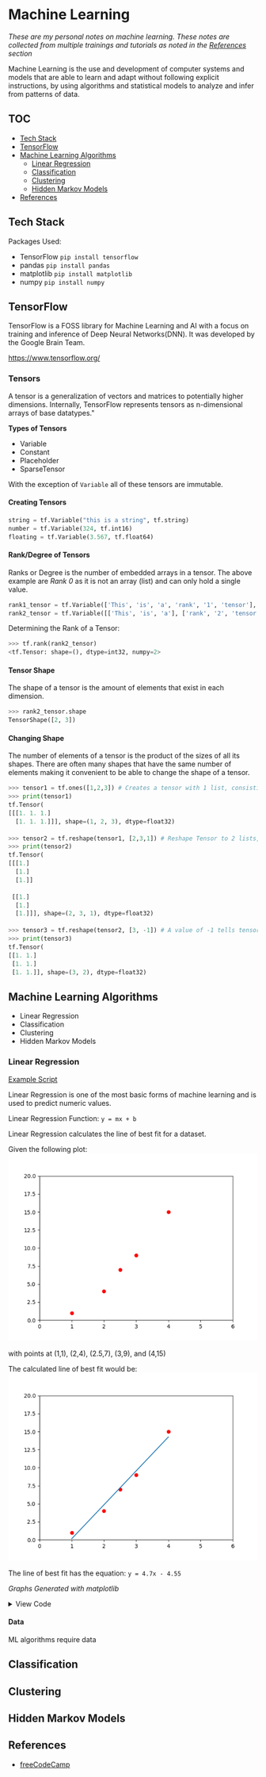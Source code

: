 # Machine Learning

*These are my personal notes on machine learning. These notes are collected from multiple trainings and tutorials as noted in the [References](#references) section*

Machine Learning is the use and development of computer systems and models that are able to learn and adapt without following explicit instructions, by using algorithms and statistical models to analyze and infer from patterns of data. 

## TOC

 - [Tech Stack](#tech-stack)
 - [TensorFlow](#tensorflow)
 - [Machine Learning Algorithms](#machine-learning-algorithms)
    - [Linear Regression](#linear-regression)
    - [Classification]()
    - [Clustering]()
    - [Hidden Markov Models]()
 - [References](#references)


## Tech Stack
Packages Used:
 - TensorFlow `pip install tensorflow`
 - pandas `pip install pandas`
 - matplotlib `pip install matplotlib`
 - numpy `pip install numpy`


## TensorFlow
TensorFlow is a FOSS library for Machine Learning and AI with a focus on training and inference of Deep Neural Networks(DNN). It was developed by the Google Brain Team. 

https://www.tensorflow.org/

### Tensors

A tensor is a generalization of vectors and matrices to potentially higher dimensions. Internally, TensorFlow represents tensors as n-dimensional arrays of base datatypes."

**Types of Tensors**
 - Variable
 - Constant
 - Placeholder
 - SparseTensor

 With the exception of `Variable` all of these tensors are immutable.

#### Creating Tensors

```python
string = tf.Variable("this is a string", tf.string)
number = tf.Variable(324, tf.int16)
floating = tf.Variable(3.567, tf.float64)
```

#### Rank/Degree of Tensors

Ranks or Degree is the number of embedded arrays in a tensor. The above example are *Rank 0* as it is not an array (list) and can only hold a single value.

```python
rank1_tensor = tf.Variable(['This', 'is', 'a', 'rank', '1', 'tensor'], tf.string)
rank2_tensor = tf.Variable([['This', 'is', 'a'], ['rank', '2', 'tensor']], tf.string)
```

Determining the Rank of a Tensor:
```python
>>> tf.rank(rank2_tensor)
<tf.Tensor: shape=(), dtype=int32, numpy=2>
```

#### Tensor Shape

The shape of a tensor is the amount of elements that exist in each dimension.

```python
>>> rank2_tensor.shape
TensorShape([2, 3])
```

#### Changing Shape

The number of elements of a tensor is the product of the sizes of all its shapes. There are often many shapes that have the same number of elements making it convenient to be able to change the shape of a tensor.

```python
>>> tensor1 = tf.ones([1,2,3]) # Creates a tensor with 1 list, consisting of 2 lists with 3 elements each - 6 elements total
>>> print(tensor1)
tf.Tensor(
[[[1. 1. 1.]
  [1. 1. 1.]]], shape=(1, 2, 3), dtype=float32)

>>> tensor2 = tf.reshape(tensor1, [2,3,1]) # Reshape Tensor to 2 lists, consisting of 3 lists each, each containing 1 element - 6 elements total
>>> print(tensor2)
tf.Tensor(
[[[1.]
  [1.]
  [1.]]

 [[1.]
  [1.]
  [1.]]], shape=(2, 3, 1), dtype=float32)

>>> tensor3 = tf.reshape(tensor2, [3, -1]) # A value of -1 tells tensor flow to calculate that value to ensure the tensor is reshaped accordingly
>>> print(tensor3)
tf.Tensor(
[[1. 1.]
 [1. 1.]
 [1. 1.]], shape=(3, 2), dtype=float32)
```

## Machine Learning Algorithms

 - Linear Regression
 - Classification
 - Clustering
 - Hidden Markov Models

### Linear Regression

[Example Script](linear_regression.py)


Linear Regression is one of the most basic forms of machine learning and is used to predict numeric values.

Linear Regression Function: `y = mx + b`

Linear Regression calculates the line of best fit for a dataset. 

Given the following plot:
![Linear Regression Sample Plot](/images/linear_regression/linear_regression_example_plot.png)

with points at (1,1), (2,4), (2.5,7), (3,9), and (4,15)

The calculated line of best fit would be:
![Line of Best Fit](/images/linear_regression/linear_regression_LOBF.png)

The line of best fit has the equation: `y = 4.7x - 4.55`

*Graphs Generated with matplotlib*
<details>
    <summary>View Code</summary>

```python
import matplotlib.pyplot as plt
import numpy as np

# Sample Dataset
x = [1, 2, 2.5, 3, 4]
y = [1, 4, 7, 9, 15]

# Plot Sample Dataset
plt.plot(x,y, 'ro')
plt.axis([0, 6, 0, 20])

# Calculate and Plot Line of Best Fit
plt.plot(np.unique(x), np.poly1d(np.polyfit(x, y, 1))(np.unique(x)))

plt.show()

# Finding Values of m and b =? [ m b ]
f = np.polyfit(x, y, 1)
print(f)
```
</details>

#### Data

ML algorithms require data

## Classification

## Clustering

## Hidden Markov Models

## References

- [freeCodeCamp](https://www.freecodecamp.org/learn/machine-learning-with-python/)